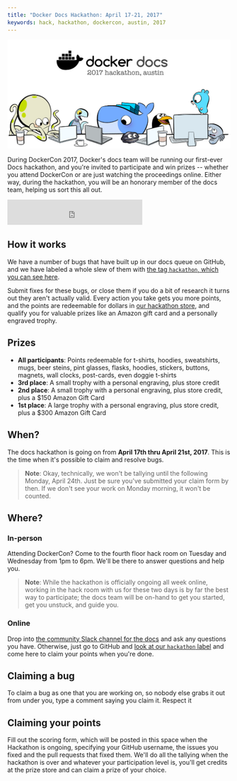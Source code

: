 ```yaml
---
title: "Docker Docs Hackathon: April 17-21, 2017"
keywords: hack, hackathon, dockercon, austin, 2017
---
```


![DockerCon Docs Hackathon logo](docs-hackathon-1.png)

During DockerCon 2017, Docker's docs team will be running our first-ever Docs
hackathon, and you're invited to participate and win prizes -- whether you
attend DockerCon or are just watching the proceedings online. Either way, during
the hackathon, you  will be an honorary member of the docs team, helping us sort
this all out.

<iframe src="https://free.timeanddate.com/countdown/i5ntfxko/n24/cf11/cm0/cu4/ct0/cs0/ca0/cr0/ss0/cac000/cpc000/pcfff/tcfff/fs100/szw320/szh135/tatTime%20until%20Docs%20Hackathon%20kickoff/tac000/tptTime%20since%20Docs%20Hackathon%20started/tpc000/mac000/mpc000/iso2017-04-17T00:00:00" allowTransparency="true" frameborder="0" width="305" height="57"></iframe>


## How it works

We have a number of bugs that have built up in our docs queue on GitHub, and
we have labeled a whole slew of them with [the tag `hackathon`, which you can
see here](https://github.com/docker/docker.github.io/labels/hackathon).

Submit fixes for these bugs, or close them if you do a bit of research it turns
out they aren't actually valid. Every action you take gets you more points, and
the points are redeemable for dollars in [our hackathon store](http://www.cafepress.com/+gifts), and
qualify you for valuable prizes like an Amazon gift card and a personally
engraved trophy.

## Prizes

- **All participants**: Points redeemable for t-shirts, hoodies, sweatshirts,
  mugs, beer steins, pint glasses, flasks, hoodies, stickers, buttons, magnets,
  wall clocks, post-cards, even doggie t-shirts
- **3rd place**: A small trophy with a personal engraving, plus store credit
- **2nd place**: A small trophy with a personal engraving, plus store credit,
  plus a $150 Amazon Gift Card
- **1st place**: A large trophy with a personal engraving, plus store credit,
  plus a $300 Amazon Gift Card

## When?

The docs hackathon is going on from **April 17th thru April 21st, 2017**. This
is the time when it's possible to claim and resolve bugs.

> **Note**: Okay, technically, we won't be tallying until the following Monday,
  April 24th. Just be sure you've submitted your claim form by then. If we don't
  see your work on Monday morning, it won't be counted.

## Where?

### In-person

Attending DockerCon? Come to the fourth floor hack room on Tuesday and Wednesday
from 1pm to 6pm. We'll be there to answer questions and help you.

> **Note**: While the hackathon is officially ongoing all week online, working in
  the hack room with us for these two days is
  by far the best way to participate; the docs team will be on-hand to get you
  started, get you unstuck, and guide you.

### Online

Drop into [the community Slack channel for the docs](https://dockercommunity.slack.com/messages/C2V58TASE) and ask any questions
you have. Otherwise, just go to GitHub and [look at our `hackathon` label](https://github.com/docker/docker.github.io/labels/hackathon)
and come here to claim your points when you're done.

## Claiming a bug

To claim a bug as one that you are working on, so nobody else grabs it out from
under you, type a comment saying you claim it. Respect it

## Claiming your points

Fill out the scoring form, which will be posted in this space when the Hackathon
is ongoing, specifying your GitHub username, the issues you fixed and the pull
requests that fixed them. We'll do all the tallying when the hackathon is over
and whatever your participation level is, you'll get credits at the prize store
and can claim a prize of your choice.
